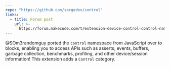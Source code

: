 ```yaml
---
repo: "https://github.com/sargedev/control"
links:
  - title: Forum post
    url: >-
      https://forum.makecode.com/t/extension-device-control-control-namespace-ported-to-blocks/19190?u=unsignedarduino
---
```


@SOm3randomguy ported the `control` namespace from JavaScript over to blocks, enabling you to access APIs such as asserts, events, buffers, garbage collection, benchmarks, profiling, and other device/session information! This extension adds a `Control` category.

